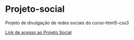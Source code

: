 # Projeto-social
 Projeto de divulgação de redes sociais do curso-html5-css3

<p>
    <a href="https://dionatan2019rodrigues.github.io/Projeto-social" target="_blank" rel="external">Link de acesso ao Projeto Social</a>
</p>